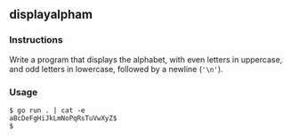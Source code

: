 ## displayalpham

### Instructions

Write a program that displays the alphabet, with even letters in uppercase, and odd letters in lowercase, followed by a newline (`'\n'`).

### Usage

```console
$ go run . | cat -e
aBcDeFgHiJkLmNoPqRsTuVwXyZ$
$
```